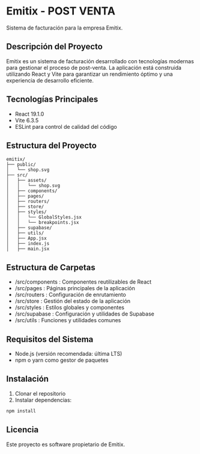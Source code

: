 # Emitix - POST VENTA

Sistema de facturación para la empresa Emitix.

## Descripción del Proyecto

Emitix es un sistema de facturación desarrollado con tecnologías modernas para gestionar el proceso de post-venta. La aplicación está construida utilizando React y Vite para garantizar un rendimiento óptimo y una experiencia de desarrollo eficiente.

## Tecnologías Principales

- React 19.1.0
- Vite 6.3.5
- ESLint para control de calidad del código

## Estructura del Proyecto
```
emitix/
├── public/
│   └── shop.svg
├── src/
│   ├── assets/
│   │   └── shop.svg
│   ├── components/
│   ├── pages/
│   ├── routers/
│   ├── store/
│   ├── styles/
│   │   └── GlobalStyles.jsx
│   │   └── breakpoints.jsx
│   ├── supabase/
│   ├── utils/
│   ├── App.jsx
│   ├── index.js
│   ├── main.jsx

```
## Estructura de Carpetas
- /src/components : Componentes reutilizables de React
- /src/pages : Páginas principales de la aplicación
- /src/routers : Configuración de enrutamiento
- /src/store : Gestión del estado de la aplicación
- /src/styles : Estilos globales y componentes
- /src/supabase : Configuración y utilidades de Supabase
- /src/utils : Funciones y utilidades comunes

## Requisitos del Sistema

- Node.js (versión recomendada: última LTS)
- npm o yarn como gestor de paquetes

## Instalación

1. Clonar el repositorio
2. Instalar dependencias:
```bash
npm install
```

## Licencia
Este proyecto es software propietario de Emitix.